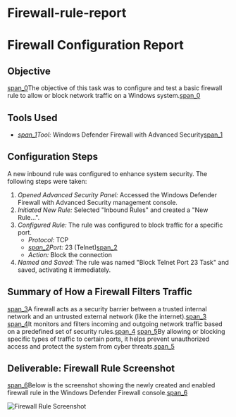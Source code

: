 # Firewall-rule-report

# Firewall Configuration Report

## Objective
[span_0](start_span)The objective of this task was to configure and test a basic firewall rule to allow or block network traffic on a Windows system.[span_0](end_span)

## Tools Used
* *[span_1](start_span)Tool:* Windows Defender Firewall with Advanced Security[span_1](end_span)

## Configuration Steps
A new inbound rule was configured to enhance system security. The following steps were taken:

1.  *Opened Advanced Security Panel:* Accessed the Windows Defender Firewall with Advanced Security management console.
2.  *Initiated New Rule:* Selected "Inbound Rules" and created a "New Rule...".
3.  *Configured Rule:* The rule was configured to block traffic for a specific port.
    * *Protocol:* TCP
    * *[span_2](start_span)Port:* 23 (Telnet)[span_2](end_span)
    * *Action:* Block the connection
4.  *Named and Saved:* The rule was named "Block Telnet Port 23 Task" and saved, activating it immediately.

## Summary of How a Firewall Filters Traffic
[span_3](start_span)A firewall acts as a security barrier between a trusted internal network and an untrusted external network (like the internet).[span_3](end_span) [span_4](start_span)It monitors and filters incoming and outgoing network traffic based on a predefined set of security rules.[span_4](end_span) [span_5](start_span)By allowing or blocking specific types of traffic to certain ports, it helps prevent unauthorized access and protect the system from cyber threats.[span_5](end_span)
## Deliverable: Firewall Rule Screenshot
[span_6](start_span)Below is the screenshot showing the newly created and enabled firewall rule in the Windows Defender Firewall console.[span_6](end_span)

![Firewall Rule Screenshot](firewallreport.png)
